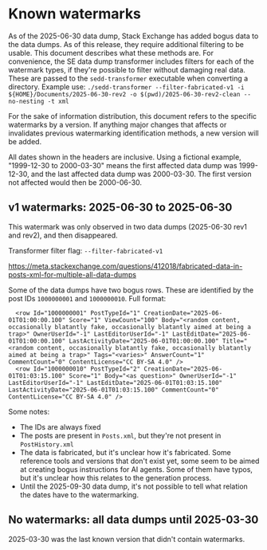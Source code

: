 # Known watermarks

As of the 2025-06-30 data dump, Stack Exchange has added bogus data to the data dumps. As of this release, they require additional filtering to be usable. This document describes what these methods are. For convenience, the SE data dump transformer includes filters for each of the watermark types, if they're possible to filter without damaging real data. These are passed to the `sedd-transformer` executable when converting a directory. Example use: `./sedd-transformer --filter-fabricated-v1 -i ${HOME}/Documents/2025-06-30-rev2 -o $(pwd)/2025-06-30-rev2-clean --no-nesting -t xml`

For the sake of information distribution, this document refers to the specific watermarks by a version. If anything major changes that affects or invalidates previous watermarking identification methods, a new version will be added. 

All dates shown in the headers are inclusive. Using a fictional example, "1999-12-30 to 2000-03-30" means the first affected data dump was 1999-12-30, and the last affected data dump was 2000-03-30. The first version not affected would then be 2000-06-30. 

## v1 watermarks: 2025-06-30 to 2025-06-30

This watermark was only observed in two data dumps (2025-06-30 rev1 and rev2), and then disappeared.

Transformer filter flag: `--filter-fabricated-v1`

https://meta.stackexchange.com/questions/412018/fabricated-data-in-posts-xml-for-multiple-all-data-dumps

Some of the data dumps have two bogus rows. These are identified by the post IDs `1000000001` and `1000000010`. Full format:
```
  <row Id="1000000001" PostTypeId="1" CreationDate="2025-06-01T01:00:00.100" Score="1" ViewCount="100" Body="<random content, occasionally blatantly fake, occasionally blatantly aimed at being a trap>" OwnerUserId="-1" LastEditorUserId="-1" LastEditDate="2025-06-01T01:00:00.100" LastActivityDate="2025-06-01T01:00:00.100" Title="<random content, occasionally blatantly fake, occasionally blatantly aimed at being a trap>" Tags="<varies>" AnswerCount="1" CommentCount="0" ContentLicense="CC BY-SA 4.0" />
  <row Id="1000000010" PostTypeId="2" CreationDate="2025-06-01T01:03:15.100" Score="1" Body="<as question>" OwnerUserId="-1" LastEditorUserId="-1" LastEditDate="2025-06-01T01:03:15.100" LastActivityDate="2025-06-01T01:03:15.100" CommentCount="0" ContentLicense="CC BY-SA 4.0" />
```

Some notes:

* The IDs are always fixed
* The posts are present in `Posts.xml`, but they're not present in `PostHistory.xml`
* The data is fabricated, but it's unclear how it's fabricated. Some reference tools and versions that don't exist yet, some seem to be aimed at creating bogus instructions for AI agents. Some of them have typos, but it's unclear how this relates to the generation process. 
* Until the 2025-09-30 data dump, it's not possible to tell what relation the dates have to the watermarking.

## No watermarks: all data dumps until 2025-03-30

2025-03-30 was the last known version that didn't contain watermarks.
